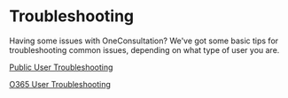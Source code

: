 # Troubleshooting

Having some issues with OneConsultation? We've got some basic tips for troubleshooting common issues, depending on what type of user you are.

[Public User Troubleshooting](public-troubleshooting.md)

[O365 User Troubleshooting](O365-troubleshooting.md) 

